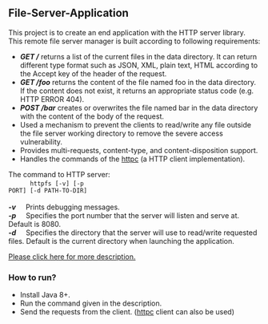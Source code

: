## File-Server-Application
This project is to create an end application with the HTTP server library. This remote file server manager is built according to following requirements:
- ***GET /*** returns a list of the current files in the data directory. It can return different type format such as JSON, XML, plain text, HTML according to the Accept key of the header of the request.  
- ***GET /foo*** returns the content of the file named foo in the data directory. If the content does not exist, it returns an appropriate status code (e.g. HTTP ERROR 404).
- ***POST /bar*** creates or overwrites the file named bar in the data directory with the content of the body of the request. 
- Used a mechanism to prevent the clients to read/write any file outside the file server working directory to remove the severe access vulnerability.
- Provides multi-requests, content-type, and content-disposition support.
- Handles the commands of the [httpc](https://github.com/DhwaniSondhi/HTTP-Client-Implementation) (a HTTP client implementation).

The command to HTTP server:<br/>
&nbsp;&nbsp;&nbsp;&nbsp;&nbsp;&nbsp;&nbsp;&nbsp;&nbsp;&nbsp;&nbsp;<code>httpfs [-v] [-p PORT] [-d PATH-TO-DIR]</code><br/><br/>
***-v*** &nbsp;&nbsp;&nbsp;&nbsp;Prints debugging messages.<br/>
***-p*** &nbsp;&nbsp;&nbsp;&nbsp;Specifies the port number that the server will listen and serve at. Default is 8080.<br/>
***-d*** &nbsp;&nbsp;&nbsp;&nbsp;Specifies the directory that the server will use to read/write requested files. Default is the current directory when launching the application.<br/>

[Please click here for more description.](https://github.com/DhwaniSondhi/File-Server-Application/blob/master/Assignment%20Description.pdf)

### How to run?
- Install Java 8+.
- Run the command given in the description. 
- Send the requests from the client. ([httpc](https://github.com/DhwaniSondhi/HTTP-Client-Implementation) client can also be used)

